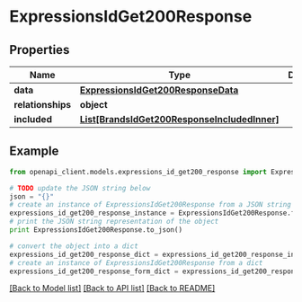 # ExpressionsIdGet200Response


## Properties
Name | Type | Description | Notes
------------ | ------------- | ------------- | -------------
**data** | [**ExpressionsIdGet200ResponseData**](ExpressionsIdGet200ResponseData.md) |  | [optional] 
**relationships** | **object** |  | [optional] 
**included** | [**List[BrandsIdGet200ResponseIncludedInner]**](BrandsIdGet200ResponseIncludedInner.md) |  | [optional] 

## Example

```python
from openapi_client.models.expressions_id_get200_response import ExpressionsIdGet200Response

# TODO update the JSON string below
json = "{}"
# create an instance of ExpressionsIdGet200Response from a JSON string
expressions_id_get200_response_instance = ExpressionsIdGet200Response.from_json(json)
# print the JSON string representation of the object
print ExpressionsIdGet200Response.to_json()

# convert the object into a dict
expressions_id_get200_response_dict = expressions_id_get200_response_instance.to_dict()
# create an instance of ExpressionsIdGet200Response from a dict
expressions_id_get200_response_form_dict = expressions_id_get200_response.from_dict(expressions_id_get200_response_dict)
```
[[Back to Model list]](../README.md#documentation-for-models) [[Back to API list]](../README.md#documentation-for-api-endpoints) [[Back to README]](../README.md)


